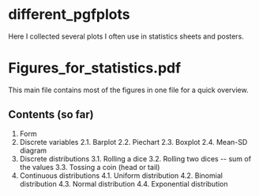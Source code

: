 # different_pgfplots
Here I collected several plots I often use in statistics sheets and posters.

# Figures_for_statistics.pdf
This main file contains most of the figures in one file for a quick overview.

## Contents (so far)
1. Form
2. Discrete variables
	2.1. Barplot
	2.2. Piechart
	2.3. Boxplot
	2.4. Mean-SD diagram
3. Discrete distributions
	3.1. Rolling a dice
	3.2. Rolling two dices -- sum of the values
	3.3. Tossing a coin (head or tail)
4. Continuous distributions
	4.1. Uniform distribution
	4.2. Binomial distribution
	4.3. Normal distribution
	4.4. Exponential distribution
